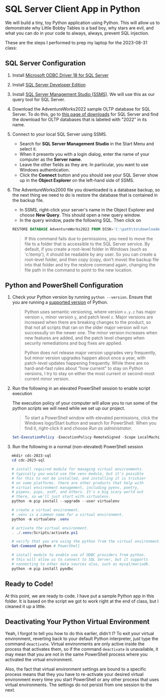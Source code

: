 # SQL Server Client App in Python

We will build a tiny, toy Python application using Python. This will allow us to demonstrate why Little Bobby Tables is a bad boy, why stars are evil, and what you can do in your code to always, always, prevent SQL injection.

These are the steps I performed to prep my laptop for the 2023-08-31 class:

## SQL Server Configuration

1. Install [Microsoft ODBC Driver 18 for SQL Server](https://learn.microsoft.com/en-us/sql/connect/odbc/download-odbc-driver-for-sql-server?view=sql-server-ver16)
2. Install [SQL Server Developer Edition](https://www.microsoft.com/en-us/sql-server/sql-server-downloads)
3. Install [SQL Server Management Studio (SSMS)](https://learn.microsoft.com/en-us/sql/ssms/download-sql-server-management-studio-ssms?view=sql-server-ver16&redirectedfrom=MSDN). We will use this as our query tool for SQL Server.
4. Download the AdventureWorks2022 sample OLTP database for SQL Server. To do this, go to [this page of downloads](https://learn.microsoft.com/en-us/sql/samples/adventureworks-install-configure?view=sql-server-ver16&tabs=ssms) for SQL Server and find the download for OLTP databases that is labeled with "2022" in its name.
5. Connect to your local SQL Server using SSMS.

   - Search for **SQL Server Management Studio** in the Start Menu and select it.
   - When it presents you with a login dialog, enter the name of your computer as the **Server name**.
   - Leave the other fields as they are. In particular, you want to use Windows authentication.
   - Click the **Connect** button and you should see your SQL Server show up in the **Object Explorer** on the left-hand side of SSMS.
6. The AdventureWorks2000 file you downloaded is a database backup, so the next thing we need to do is restore the database that is contained in the backup file.

   - In SSMS, right-click your server's name in the Object Explorer and choose **New Query**. This should open a new query window.
   - In the query window, paste the following SQL. Then click on

   ```sql
   RESTORE DATABASE AdventureWorks2022 FROM DISK='C:\path\to\downloaded\file\AdventureWorks2022.bak';
   ```

   > If this command fails due to permissions, you need to move the file to a folder that is accessible to the SQL Server service. By default, if you create a root-level folder in Windows (such as 'c:\temp'), it should be readable by any user. So you can create a root-level folder, and then copy (copy, don't move) the backup file into that folder and try the restore command again, changing the file path in the command to point to the new location.
   >

## Python and PowerShell Configuration

1. Check your Python version by running `python --version`. Ensure that you are running a [supported version](https://devguide.python.org/versions/) of Python.

   > Python uses semantic versioning, where version `x.y.z` has major version `x`, minor version `y`, and patch level `z`. Major versions are increased when there are breaking changes to the product, so that not all scripts that ran on the older major version will run successully on the newer one. The minor version increases when new features are added, and the patch level changes when security remediations and bug fixes are applied.
   >
   > Python does not release major version upgrades very frequently, but minor version upgrades happen about once a year, with patch-level updates happening frequently. While there are no hard-and-fast rules about "how current" to stay on Python versions, I try to stay on either the most current or second-most current minor version.
   >

2. Run the following in an elevated PowerShell session to enable script execution

   The execution policy of your computer will allow you to run some of the python scripts we will need while we set up our project.

   > To start a PowerShell window with elevated permissions, click the Windows logo/Start button and search for PowerShell. When you find it, right-click it and choose _Run as administrator_.
   >

   ```powershell
   Set-ExecutionPolicy -ExecutionPolicy RemoteSigned -Scope LocalMachine
   ```

3. Run the following in a normal (non-elevated) PowerShell session

```powershell
   mkdir cdc-2023-sql
   cd cdc-2023-sql

   # install required module for managing virtual environments.
   # typically you would use the venv module, but it's possible
   # for this to not be installed, and installing it is trickier
   # on some platforms. there are other products that help with
   # virtual environment management, including pyenv, poetry,
   # pipenv, pipx, asdf, and others. It's a big scary world out
   # there, so we'll just start with virtualenv.
   python -m pip install --upgrade --user virtualenv

   # create a virtual environment.
   # .venv is a common name for a virtual environment.
   python -m virtualenv .venv

   # activate the virtual environment.
   . ./.venv/Scripts/activate.ps1

   # verify that you are using the python from the virtual environment.
   Get-Command python # PowerShell

   # install module to enable use of ODBC providers from python.
   # this will allow us to connect to SQL Server, but it supports
   # connecting to other data sources also, such as mysql/mariadb.
   python -m pip install pyodbc
```

## Ready to Code!

At this point, we are ready to code. I have put a sample Python app in this folder. It is based on the script we got to work right at the end of class, but I cleaned it up a little.

## Deactivating Your Python Virtual Environment

Yeah, I forgot to tell you how to do this earlier, didn't I? To exit your virtual environment, reverting back to your default Python interpreter, just type the command `deactivate`. Virtual environments are only active inside the process that activates them, so if the command `deactivate` is unavailable, it may mean that you are not in the same PowerShell process where you activated the virtual environment.

Also, the fact that virtual environment settings are bound to a specific process means that they you have to re-activate your desired virtual environment every time you start PowerShell or any other process that uses virtual environments. The settings do not persist from one session to the next.
